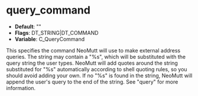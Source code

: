 # query_command

- **Default**: ""
- **Flags**: DT_STRING|DT_COMMAND
- **Variable**: C_QueryCommand

This specifies the command NeoMutt will use to make external address
queries.  The string may contain a "%s", which will be substituted
with the query string the user types.  NeoMutt will add quotes around the
string substituted for "%s" automatically according to shell quoting
rules, so you should avoid adding your own.  If no "%s" is found in
the string, NeoMutt will append the user's query to the end of the string.
See "query" for more information.
